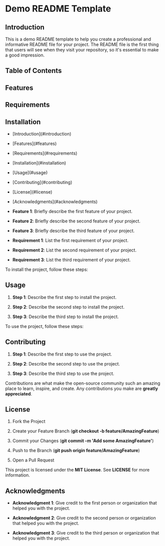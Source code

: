 # Demo README Template
## Introduction
This is a demo README template to help you create a professional and informative README file for your project. The README file is the first thing that users will see when they visit your repository, so it's essential to make a good impression.

## Table of Contents
## Features
## Requirements
## Installation
- \[Introduction\](#introduction)

- \[Features\](#features)

- \[Requirements\](#requirements)

- \[Installation\](#installation)

- \[Usage\](#usage)

- \[Contributing\](#contributing)

- \[License\](#license)

- \[Acknowledgments\](#acknowledgments)

- **Feature 1**: Briefly describe the first feature of your project.

- **Feature 2**: Briefly describe the second feature of your project.

- **Feature 3**: Briefly describe the third feature of your project.

- **Requirement 1**: List the first requirement of your project.

- **Requirement 2**: List the second requirement of your project.

- **Requirement 3**: List the third requirement of your project.

To install the project, follow these steps:

## Usage
1. **Step 1**: Describe the first step to install the project.

2. **Step 2**: Describe the second step to install the project.

3. **Step 3**: Describe the third step to install the project.

To use the project, follow these steps:

## Contributing
1. **Step 1**: Describe the first step to use the project.

2. **Step 2**: Describe the second step to use the project.

3. **Step 3**: Describe the third step to use the project.

Contributions are what make the open-source community such an amazing place to learn, inspire, and create. Any contributions you make are **greatly appreciated**.

## License
1. Fork the Project

2. Create your Feature Branch (**git checkout -b feature/AmazingFeature**)

3. Commit your Changes (**git commit -m 'Add some AmazingFeature'**)

4. Push to the Branch (**git push origin feature/AmazingFeature**)

5. Open a Pull Request

This project is licensed under the **MIT License**. See **LICENSE** for more information.

## Acknowledgments
- **Acknowledgment 1**: Give credit to the first person or organization that helped you with the project.

- **Acknowledgment 2**: Give credit to the second person or organization that helped you with the project.

- **Acknowledgment 3**: Give credit to the third person or organization that helped you with the project.
